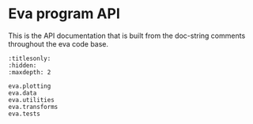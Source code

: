 # Eva program API

This is the API documentation that is built from the doc-string comments throughout the eva code base.

```{toctree}
:titlesonly:
:hidden:
:maxdepth: 2

eva.plotting
eva.data
eva.utilities
eva.transforms
eva.tests
```